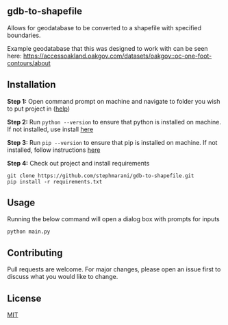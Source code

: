 ## gdb-to-shapefile
Allows for geodatabase to be converted to a shapefile with specified boundaries.

Example geodatabase that this was designed to work with can be seen here: https://accessoakland.oakgov.com/datasets/oakgov::oc-one-foot-contours/about

## Installation

**Step 1:** Open command prompt on machine and navigate to folder you wish to put project in ([help](https://www.lifewire.com/change-directories-in-command-prompt-5185508))

**Step 2:** Run ```python --version``` to ensure that python is installed on machine. If not installed, use install [here](https://www.python.org)

**Step 3:** Run ```pip --version``` to ensure that pip is installed on machine. If not installed, follow instructions [here](https://www.geeksforgeeks.org/how-to-install-pip-on-windows/)

**Step 4:** Check out project and install requirements
```
git clone https://github.com/stephmarani/gdb-to-shapefile.git
pip install -r requirements.txt
```

## Usage
Running the below command will open a dialog box with prompts for inputs
```
python main.py
```

## Contributing

Pull requests are welcome. For major changes, please open an issue first
to discuss what you would like to change.

## License

[MIT](https://choosealicense.com/licenses/mit/)
